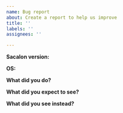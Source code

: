 ```yaml
---
name: Bug report
about: Create a report to help us improve
title: ''
labels: ''
assignees: ''

---
```


**Sacalon version:**

**OS:**

**What did you do?**

**What did you expect to see?**

**What did you see instead?**
